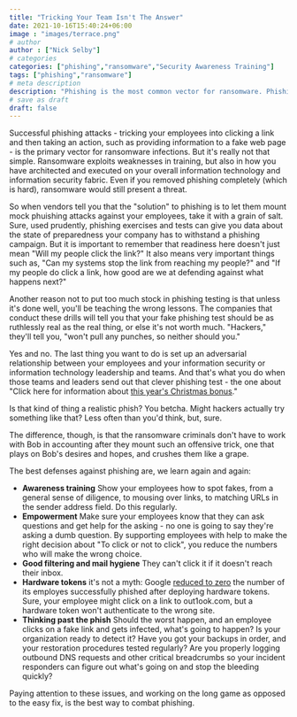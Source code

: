 ```yaml
---
title: "Tricking Your Team Isn't The Answer"
date: 2021-10-16T15:40:24+06:00
image : "images/terrace.png"
# author
author : ["Nick Selby"]
# categories
categories: ["phishing","ransomware","Security Awareness Training"]
tags: ["phishing","ransomware"]
# meta description
description: "Phishing is the most common vector for ransomware. Phishing your staff is not the solution to phishing."
# save as draft
draft: false
---
```


Successful phishing attacks - tricking your employees into clicking a link and then taking an action, such as providing information to a fake web page - is the primary vector for ransomware infections. But it's really not that simple. Ransomware exploits weaknesses in training, but also in how you have architected and executed on your overall information technology and information security fabric. Even if you removed phishing completely (which is hard), ransomware would still present a threat. 

So when vendors tell you that the "solution" to phishing is to let them mount mock phuishing attacks against your employees, take it with a grain of salt. Sure, used prudently, phishing exercises and tests can give you data about the state of preparedness your company has to withstand a phishing campaign. But it is important to remember that readiness here doesn't just mean "Will my people click the link?" It also means very important things such as, "Can my systems stop the link from reaching my people?" and "If my people do click a link, how good are we at defending against what happens next?" 

Another reason not to put too much stock in phishing testing is that unless it's done well, you'll be teaching the wrong lessons. The companies that conduct these drills will tell you that your fake phishing test should be as ruthlessly real as the real thing, or else it's not worth much. "Hackers," they'll tell you, "won't pull any punches, so neither should you."

Yes and no. The last thing you want to do is set up an adversarial relationship between your employees and your information security or information technology leadership and teams. And that's what you do when those teams and leaders send out that clever phishing test - the one about "Click here for information about [this year's Christmas bonus](https://nypost.com/2020/12/25/godaddy-sends-employees-fake-christmas-bonus-email-as-security-test/)." 

Is that kind of thing a realistic phish? You betcha. Might hackers actually try something like that? Less often than you'd think, but, sure. 

The difference, though, is that the ransomware criminals don't have to work with Bob in accounting after they mount such an offensive trick, one that plays on Bob's desires and hopes, and crushes them like a grape. 

The best defenses against phishing are, we learn again and again: 

- **Awareness training** Show your employees how to spot fakes, from a general sense of diligence, to mousing over links, to matching URLs in the sender address field. Do this regularly. 
- **Empowerment** Make sure your employees know that they can ask questions and get help for the asking - no one is going to say they're asking a dumb question. By supporting employees with help to make the right decision about "To click or not to click", you reduce the numbers who will make the wrong choice. 
- **Good filtering and mail hygiene** They can't click it if it doesn't reach their inbox.
- **Hardware tokens** it's not a myth: Google [reduced to zero](https://krebsonsecurity.com/2018/07/google-security-keys-neutralized-employee-phishing/) the number of its employes successfully phished after deploying hardware tokens. Sure, your employee might click on a link to out1ook.com, but a hardware token won't authenticate to the wrong site. 
- **Thinking past the phish** Should the worst happen, and an employee clicks on a fake link and gets infected, what's going to happen? Is your organization ready to detect it? Have you got your backups in order, and your restoration procedures tested regularly? Are you properly logging outbound DNS requests and other critical breadcrumbs so your incident responders can figure out what's going on and stop the bleeding quickly? 

Paying attention to these issues, and working on the long game as opposed to the easy fix, is the best way to combat phishing. 